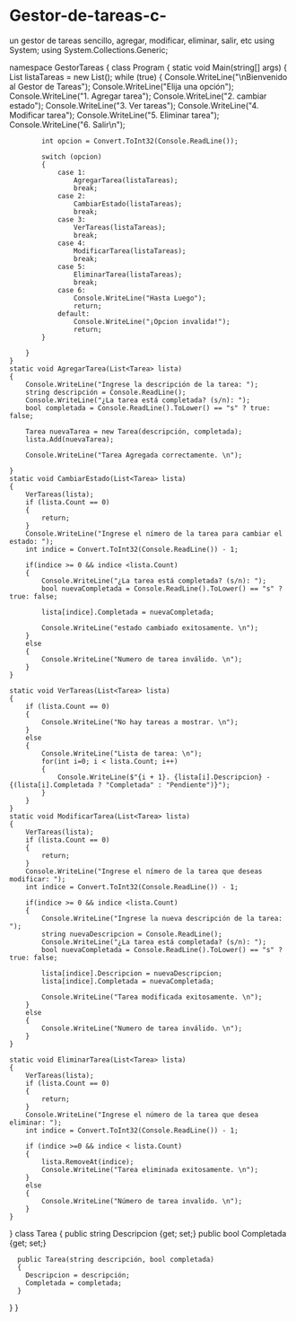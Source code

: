 # Gestor-de-tareas-c-
un gestor de tareas sencillo, agregar, modificar, eliminar, salir, etc
using System;
using System.Collections.Generic;

namespace GestorTareas
{
   class Program
   {
    static void Main(string[] args)
    {
        List<Tarea> listaTareas = new List<Tarea>();
        while (true)
        {
            Console.WriteLine("\nBienvenido al Gestor de Tareas");
            Console.WriteLine("Elija una opción");
            Console.WriteLine("1. Agregar tarea");
            Console.WriteLine("2. cambiar estado");
            Console.WriteLine("3. Ver tareas");
            Console.WriteLine("4. Modificar tarea");
            Console.WriteLine("5. Eliminar tarea");
            Console.WriteLine("6. Salir\n");

            int opcion = Convert.ToInt32(Console.ReadLine());

            switch (opcion)
            {
                case 1:
                    AgregarTarea(listaTareas);
                    break;
                case 2:
                    CambiarEstado(listaTareas);
                    break;
                case 3:
                    VerTareas(listaTareas);
                    break;
                case 4:
                    ModificarTarea(listaTareas);
                    break;
                case 5:
                    EliminarTarea(listaTareas);
                    break;
                case 6:
                    Console.WriteLine("Hasta Luego");
                    return;
                default:
                    Console.WriteLine("¡Opcion invalida!");
                    return;
            }

        }
    }
    static void AgregarTarea(List<Tarea> lista)
    {
        Console.WriteLine("Ingrese la descripción de la tarea: ");
        string descripción = Console.ReadLine();
        Console.WriteLine("¿La tarea está completada? (s/n): ");
        bool completada = Console.ReadLine().ToLower() == "s" ? true: false;

        Tarea nuevaTarea = new Tarea(descripción, completada);
        lista.Add(nuevaTarea);
        
        Console.WriteLine("Tarea Agregada correctamente. \n");

    }
    static void CambiarEstado(List<Tarea> lista)
    {
        VerTareas(lista);
        if (lista.Count == 0)
        {
            return;
        }
        Console.WriteLine("Ingrese el nímero de la tarea para cambiar el estado: ");
        int indice = Convert.ToInt32(Console.ReadLine()) - 1;

        if(indice >= 0 && indice <lista.Count)
        {
            Console.WriteLine("¿La tarea está completada? (s/n): ");
            bool nuevaCompletada = Console.ReadLine().ToLower() == "s" ? true: false;

            lista[indice].Completada = nuevaCompletada;

            Console.WriteLine("estado cambiado exitosamente. \n");
        }
        else
        {
            Console.WriteLine("Numero de tarea inválido. \n");
        }
    }

    static void VerTareas(List<Tarea> lista)
    {
        if (lista.Count == 0)
        {
            Console.WriteLine("No hay tareas a mostrar. \n");
        }
        else
        {
            Console.WriteLine("Lista de tarea: \n");
            for(int i=0; i < lista.Count; i++)
            {
                Console.WriteLine($"{i + 1}. {lista[i].Descripcion} - {(lista[i].Completada ? "Completada" : "Pendiente")}");
            }
        }
    }
    static void ModificarTarea(List<Tarea> lista)
    {
        VerTareas(lista);
        if (lista.Count == 0)
        {
            return;
        }
        Console.WriteLine("Ingrese el nímero de la tarea que deseas modificar: ");
        int indice = Convert.ToInt32(Console.ReadLine()) - 1;

        if(indice >= 0 && indice <lista.Count)
        {
            Console.WriteLine("Ingrese la nueva descripción de la tarea: ");
            string nuevaDescripcion = Console.ReadLine();
            Console.WriteLine("¿La tarea está completada? (s/n): ");
            bool nuevaCompletada = Console.ReadLine().ToLower() == "s" ? true: false;

            lista[indice].Descripcion = nuevaDescripcion;
            lista[indice].Completada = nuevaCompletada;

            Console.WriteLine("Tarea modificada exitosamente. \n");
        }
        else
        {
            Console.WriteLine("Numero de tarea inválido. \n");
        }
    }

    static void EliminarTarea(List<Tarea> lista)
    {
        VerTareas(lista);
        if (lista.Count == 0)
        {
            return;
        }
        Console.WriteLine("Ingrese el número de la tarea que desea eliminar: ");
        int indice = Convert.ToInt32(Console.ReadLine()) - 1;

        if (indice >=0 && indice < lista.Count)
        {
            lista.RemoveAt(indice);
            Console.WriteLine("Tarea eliminada exitosamente. \n");
        }
        else
        {
            Console.WriteLine("Número de tarea invalido. \n");
        }
    }

   }
   class Tarea
   {
      public string Descripcion {get; set;}
      public bool Completada {get; set;}

      public Tarea(string descripción, bool completada)
      {
        Descripcion = descripción;
        Completada = completada;
      }
   }
}
